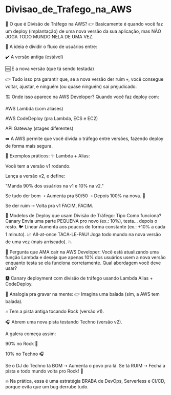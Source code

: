 # Divisao_de_Trafego_na_AWS
🚦 O que é Divisão de Tráfego na AWS?
👉 Basicamente é quando você faz um deploy (implantação) de uma nova versão da sua aplicação, mas NÃO JOGA TODO MUNDO NELA DE UMA VEZ.

🧠 A ideia é dividir o fluxo de usuários entre:

✔️ A versão antiga (estável)

🆕 E a nova versão (que tá sendo testada)

👉 Tudo isso pra garantir que, se a nova versão der ruim 💀, você consegue voltar, ajustar, e ninguém (ou quase ninguém) sai prejudicado.

🏗️ Onde isso aparece na AWS Developer?
Quando você faz deploy com:

AWS Lambda (com aliases)

AWS CodeDeploy (pra Lambda, ECS e EC2)

API Gateway (stages diferentes)

➡️ A AWS permite que você divida o tráfego entre versões, fazendo deploy de forma mais segura.

🎯 Exemplos práticos:
✨ Lambda + Alias:

Você tem a versão v1 rodando.

Lança a versão v2, e define:

"Manda 90% dos usuários na v1 e 10% na v2."

Se tudo der bom ➝ Aumenta pra 50/50 ➝ Depois 100% na nova. 🚀

Se der ruim ➝ Volta pra v1 FACIM, FACIM.

🚥 Modelos de Deploy que usam Divisão de Tráfego:
Tipo	Como funciona?
Canary	Envia uma parte PEQUENA pro novo (ex.: 10%), testa... depois o resto. 🐦
Linear	Aumenta aos poucos de forma constante (ex.: +10% a cada 1 minuto). 📈
All-at-once	TACA-LE-PAU! Joga todo mundo na nova versão de uma vez (mais arriscado). 💥

🧠 Pergunta que AMA cair na AWS Developer:
Você está atualizando uma função Lambda e deseja que apenas 10% dos usuários usem a nova versão enquanto testa se ela funciona corretamente. Qual abordagem você deve usar?

🅰️ Canary deployment com divisão de tráfego usando Lambda Alias + CodeDeploy.

🐝 Analogia pra gravar na mente:
👉 Imagina uma balada (sim, a AWS tem balada).

🎶 Tem a pista antiga tocando Rock (versão v1).

🎧 Abrem uma nova pista testando Techno (versão v2).

A galera começa assim:

90% no Rock 🎸

10% no Techno 🎧

Se o DJ do Techno tá BOM ➝ Aumenta o povo pra lá.
Se tá RUIM ➝ Fecha a pista e todo mundo volta pro Rock! 🤣

🔥 Na prática, essa é uma estratégia BRABA de DevOps, Serverless e CI/CD, porque evita que um bug derrube tudo.
